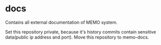 # docs
Contains all external documentation of MEMO system.

Set this repository private, because it's history commits contain sensitive data(public ip address and port). Move this repository to memo-docs.
